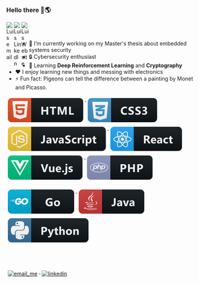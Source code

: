 ### Hello there 👋🌎

<a href="mailto:luisjrsm@hotmail.com">
  <img align="left" alt="Luis email" width="20px" src="https://img.shields.io/badge/Microsoft_Outlook-0078D4?style=for-the-badge&logo=microsoft-outlook&logoColor=white" />
</a>
<a href="https://www.linkedin.com/in/lu%C3%ADs-macedo-29315218b/">
  <img align="left" alt="Luis LinkedIn" width="20px" src="https://img.shields.io/badge/LinkedIn-0077B5?style=for-the-badge&logo=linkedin&logoColor=white" />
</a>
<a href="https://fallenfoil.github.io/">
  <img align="left" alt="Luis Website" width="20px" src="https://img.shields.io/badge/website-000000?style=for-the-badge&logo=About.me&logoColor=white" />
</a>

<br />
<br />

- 🔭 I’m currently working on my Master's thesis about embedded systems security
- 🔒 Cybersecurity enthusiast
- 🌱 Learning **Deep Reinforcement Learning** and **Cryptography**
- ❤️ I enjoy learning new things and messing with electronics
- ⚡ Fun fact: Pigeons can tell the difference between a painting by Monet and Picasso.

<p align="left">
  <a href="#">
    <img src="assets/html.svg" alt="html" style="vertical-align:top; margin:6px 4px">
  </a>
  <a href="#">
    <img src="assets/css3.svg" alt="css3" style="vertical-align:top; margin:6px 4px">
  </a>
  <a href="#">
    <img src="assets/js.svg" alt="js" style="vertical-align:top; margin:6px 4px">
  </a>
  <a href="#">
    <img src="assets/react.svg" alt="react" style="vertical-align:top; margin:6px 4px">
  </a>
  <a href="#">
    <img src="assets/vue.svg" alt="vue" style="vertical-align:top; margin:6px 4px">
  </a>
  <a href="#">
    <img src="assets/php.svg" alt="php" style="vertical-align:top; margin:6px 4px">
  </a>
</p>

<p align="left">
  <a href="#">
    <img src="assets/go.svg" alt="go" style="vertical-align:top; margin:6px 4px">
  </a>  
  <a href="#">
    <img src="assets/java.svg" alt="java" style="vertical-align:top; margin:6px 4px">
  </a>
  <a href="#">
    <img src="assets/python.svg" alt="python" style="vertical-align:top; margin:6px 4px">
  </a>
</p>
<br/>
<br/>
<p align="left">
  <a href="#">
    <img src="https://img.shields.io/badge/website-000000?style=for-the-badge&logo=About.me&logoColor=white" alt="email_me" style="vertical-align:top; margin:6px 4px">
  </a>
  <a href="#">
    <img src="https://img.shields.io/badge/LinkedIn-0077B5?style=for-the-badge&logo=linkedin&logoColor=white" alt="linkedin" style="vertical-align:top; margin:6px 4px">
  </a>
</p>
